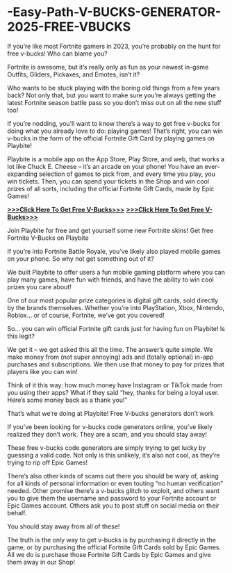 # -Easy-Path-V-BUCKS-GENERATOR-2025-FREE-VBUCKS
If you’re like most Fortnite gamers in 2023, you’re probably on the hunt for free v-bucks! Who can blame you?

Fortnite is awesome, but it’s really only as fun as your newest in-game Outfits, Gliders, Pickaxes, and Emotes, isn’t it?

Who wants to be stuck playing with the boring old things from a few years back? Not only that, but you want to make sure you’re always getting the latest Fortnite season battle pass so you don’t miss out on all the new stuff too!

If you’re nodding, you’ll want to know there’s a way to get free v-bucks for doing what you already love to do: playing games! That’s right, you can win v-bucks in the form of the official Fortnite Gift Card by playing games on Playbite!

Playbite is a mobile app on the App Store, Play Store, and web, that works a lot like Chuck E. Cheese – it’s an arcade on your phone! You have an ever-expanding selection of games to pick from, and every time you play, you win tickets. Then, you can spend your tickets in the Shop and win cool prizes of all sorts, including the official Fortnite Gift Cards, made by Epic Games!

**[>>>Click Here To Get Free V-Bucks>>>](https://cpa4us.site/fortnite/)**
**[>>>Click Here To Get Free V-Bucks>>>](https://cpa4us.site/fortnite/)**

Join Playbite for free and get yourself some new Fortnite skins!
Get free Fortnite V-Bucks on Playbite

If you’re into Fortnite Battle Royale, you’ve likely also played mobile games on your phone. So why not get something out of it?

We built Playbite to offer users a fun mobile gaming platform where you can play many games, have fun with friends, and have the ability to win cool prizes you care about!

One of our most popular prize categories is digital gift cards, sold directly by the brands themselves. Whether you’re into PlayStation, Xbox, Nintendo, Roblox… or of course, Fortnite, we’ve got you covered!

So… you can win official Fortnite gift cards just for having fun on Playbite!
Is this legit?

We get it – we get asked this all the time. The answer’s quite simple. We make money from (not super annoying) ads and (totally optional) in-app purchases and subscriptions. We then use that money to pay for prizes that players like you can win!

Think of it this way: how much money have Instagram or TikTok made from you using their apps? What if they said “hey, thanks for being a loyal user. Here’s some money back as a thank you!”

That’s what we’re doing at Playbite!
Free V-bucks generators don’t work

If you’ve been looking for v-bucks code generators online, you’ve likely realized they don’t work. They are a scam, and you should stay away!

These free v-bucks code generators are simply trying to get lucky by guessing a valid code. Not only is this unlikely, it’s also not cool, as they’re trying to rip off Epic Games!

There’s also other kinds of scams out there you should be wary of, asking for all kinds of personal information or even touting “no human verification” needed. Other promise there’s a v-bucks glitch to exploit, and others want you to give them the username and password to your Fortnite account or Epic Games account. Others ask you to post stuff on social media on their behalf.

You should stay away from all of these!

The truth is the only way to get v-bucks is by purchasing it directly in the game, or by purchasing the official Fortnite Gift Cards sold by Epic Games. All we do is purchase those Fortnite Gift Cards by Epic Games and give them away in our Shop!
